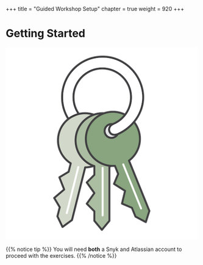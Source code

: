 +++
title = "Guided Workshop Setup"
chapter = true
weight = 920
+++

# Getting Started

![Keys](../images/keys.png)

{{% notice tip %}}
You will need __both__ a Snyk and Atlassian account to proceed with the exercises.
{{% /notice %}}
